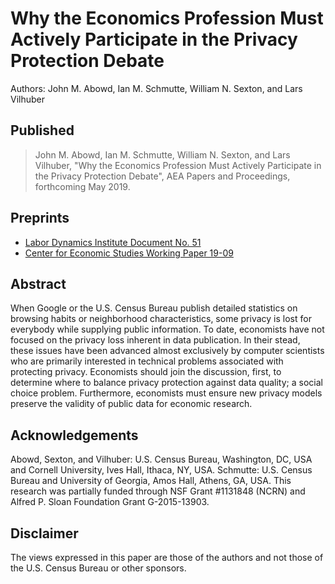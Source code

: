 # Why the Economics Profession Must Actively Participate in the Privacy Protection Debate

Authors: John M. Abowd, Ian M. Schmutte, William N. Sexton, and Lars Vilhuber

## Published

> John M. Abowd, Ian M. Schmutte, William N. Sexton, and Lars Vilhuber, "Why the Economics Profession Must Actively Participate in the Privacy Protection Debate", AEA Papers and Proceedings, forthcoming May 2019.

## Preprints

- [Labor Dynamics Institute Document No. 51](https://digitalcommons.ilr.cornell.edu/ldi/51/)
- [Center for Economic Studies Working Paper 19-09](https://ideas.repec.org/p/cen/wpaper/19-09.html)


## Abstract
When Google or the U.S. Census Bureau publish detailed statistics on browsing habits or neighborhood characteristics, some privacy is lost for everybody while supplying public information. To date, economists have not focused on  the privacy loss inherent in data publication. In their stead, these issues have been advanced almost exclusively by computer scientists who are primarily interested in technical problems associated with  protecting privacy.  Economists should join the discussion, first, to determine where to balance privacy protection against data quality; a social choice problem. Furthermore, economists must ensure new privacy models preserve the validity of public data for economic research.

## Acknowledgements
Abowd, Sexton, and Vilhuber:  U.S. Census Bureau, Washington, DC, USA and Cornell University, Ives Hall, Ithaca, NY, USA. Schmutte: U.S. Census Bureau and University of Georgia, Amos Hall, Athens, GA, USA. This research was partially funded through NSF Grant #1131848 (NCRN) and Alfred P. Sloan Foundation Grant G-2015-13903.

## Disclaimer
The views expressed in this paper are those of the authors and not those of the U.S. Census Bureau or other sponsors.
